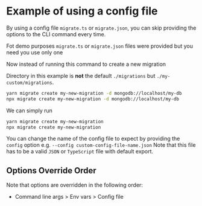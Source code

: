 # Example of using a config file

By using a config file `migrate.ts` or `migrate.json`, you can skip providing the options to the CLI command every time.

Fot demo purposes `migrate.ts` or `migrate.json` files were provided but you need you use only one

Now instead of running this command to create a new migration

Directory in this example is **not** the default `./migrations` but `./my-custom/migrations`.

```bash
yarn migrate create my-new-migration -d mongodb://localhost/my-db
npx migrate create my-new-migration -d mongodb://localhost/my-db
```

We can simply run

```bash
yarn migrate create my-new-migration
npx migrate create my-new-migration
```

You can change the name of the config file to expect by providing the `config` option e.g. `--config custom-config-file-name.json`
Note that this file has to be a valid `JSON` or `TypeScript` file with default export.

## Options Override Order

Note that options are overridden in the following order:

- Command line args > Env vars > Config file
